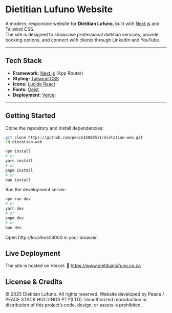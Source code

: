 # Dietitian Lufuno Website

A modern, responsive website for **Dietitian Lufuno**, built with [Next.js](https://nextjs.org) and Tailwind CSS.  
The site is designed to showcase professional dietitian services, provide booking options, and connect with clients through LinkedIn and YouTube.

---

## Tech Stack

- **Framework:** [Next.js](https://nextjs.org) (App Router)
- **Styling:** [Tailwind CSS](https://tailwindcss.com)
- **Icons:** [Lucide React](https://lucide.dev)
- **Fonts:** [Geist](https://vercel.com/font)
- **Deployment:** [Vercel](https://vercel.com)

---

## Getting Started

Clone the repository and install dependencies:

```bash
git clone https://github.com/peace15008511/dietatian-web.git
cd dietatian-web

npm install
# or
yarn install
# or
pnpm install
# or
bun install
```

Run the development server:

```bash
npm run dev
# or
yarn dev
# or
pnpm dev
# or
bun dev
```

Open http://localhost:3000 in your browser.

## Live Deployment

The site is hosted on Vercel:
🔗 https://www.dietitianlufuno.co.za

## License & Credits

© 2025 Dietitian Lufuno. All rights reserved.
Website developed by Peace / PEACE STACK HOLDINGS PTY(LTD).
Unauthorized reproduction or distribution of this project’s code, design, or assets is prohibited.
